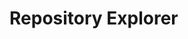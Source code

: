 # Repository Explorer

<div id="app">
  <package-explorer></package-explorer>
</div>

<script>
const { createApp, ref, computed } = Vue;

const MapSymbol = Symbol();

const PackageExplorer = {
  setup() {
    const packages = ref(null);
    const individuals = ref(null);
    const selectedEntityType = ref('packages');
    const searchQuery = ref('');
    const displayType = ref('table');
    const selectedPackage = ref(null);
    const archiveType = ref('gold_standard');
    const mapViewVisible = ref(true);

    const loadData = async () => {
      try {
        let apiUrl = 'https://server.poseidon-adna.org/packages';
        if (archiveType.value === 'aadr_archive') {
          apiUrl += '?archive=aadr-archive';
        }

        const response_pacs = await fetch(apiUrl);
        const response_pacs_json = await response_pacs.json();
        packages.value = response_pacs_json.serverResponse.packageInfo;
      } catch (error) {
        console.error(error);
      }
    };

    const filteredPackages = computed(
      () => {
        if (!packages.value) {
          return [];
        }

        if (!searchQuery.value) {
          return packages.value;
        }

        const lowercaseQuery = searchQuery.value.toLowerCase();
        return packages.value.filter(pac =>
          pac.packageTitle.toLowerCase().includes(lowercaseQuery)
        );
      });

    const showPackageDetails = (package) => {
      selectedPackage.value = package;
    };

    const showSelection = () => {
      loadData();
    };

    loadData();

    return {
      packages,
      selectedEntityType,
      searchQuery,
      displayType,
      selectedPackage,
      archiveType,
      mapViewVisible,
      filteredPackages,
      showPackageDetails,
      showSelection,
      MapView
    };
  },
  template: `
    <div>
      <input type="radio" id="table_view" value="table" v-model="displayType" />
      <label for="table_view">Table View</label>
      <input type="radio" id="list_view" value="list" v-model="displayType" />
      <label for="list_view">List View</label>
      <input type="radio" id="map_view" value="map" v-model="displayType" />
      <label for="map_view">Map View</label>

      <div></div> <!-- Empty div for spacing -->

      <div>
        <label for="archive_type">Archive type:</label>
        <select id="archive_type" v-model="archiveType">
          <option value="gold_standard">Poseidon Gold standard</option>
          <option value="aadr_archive">Poseidon AADR</option>
        </select>
      </div>

      <div></div> <!-- Empty div for spacing -->

      <button @click="showSelection">Show Selection</button>

      <div v-if="packages && selectedEntityType === 'packages'">
        <div v-if="displayType === 'table'">
          <p>loaded {{ filteredPackages.length }} packages</p>
          <input type="text" v-model="searchQuery" placeholder="Search Title" />
          <table class="table-view">
            <thead>
              <tr>
                <th style="background-color: black; color: white;">Title</th>
                <th style="background-color: black; color: white;">Description</th>
                <th style="background-color: black; color: white;">Version</th>
                <th style="background-color: black; color: white;">Last Modified</th>
                <th style="background-color: black; color: white;">Poseidon Version</th>
                <th style="background-color: black; color: white;">Nr of Individuals</th>
              </tr>
            </thead>
            <tbody>
              <tr v-for="pac in filteredPackages" :key="pac.packageTitle" @click="showPackageDetails(pac)">
                <td>{{ pac.packageTitle }}</td>
                <td>{{ pac.description }}</td>
                <td>{{ pac.packageVersion }}</td>
                <td>{{ pac.lastModified }}</td>
                <td>{{ pac.poseidonVersion }}</td>
                <td>{{ pac.nrIndividuals }}</td>
              </tr>
            </tbody>
          </table>
        </div>

        <div v-else-if="displayType === 'list'">
          <ul class="list-view">
            <li v-for="pac in filteredPackages" :key="pac.packageTitle" @click="showPackageDetails(pac)">
              {{ pac.packageTitle }}
            </li>
          </ul>
        </div>

        <div v-if="selectedPackage && displayType === 'list'">
          <h3>Selected Package Details:</h3>
          <table class="table-view">
            <thead>
              <tr>
                <th style="background-color: black; color: white;">Title</th>
                <th style="background-color: black; color: white;">Description</th>
                <th style="background-color: black; color: white;">Version</th>
                <th style="background-color: black; color: white;">Last Modified</th>
                <th style="background-color: black; color: white;">Poseidon Version</th>
                <th style="background-color: black; color: white;">Nr of Individuals</th>
              </tr>
            </thead>
            <tbody>
              <tr>
                <td>{{ selectedPackage.packageTitle }}</td>
                <td>{{ selectedPackage.description }}</td>
                <td>{{ selectedPackage.packageVersion }}</td>
                <td>{{ selectedPackage.lastModified }}</td>
                <td>{{ selectedPackage.poseidonVersion }}</td>
                <td>{{ selectedPackage.nrIndividuals }}</td>
              </tr>
            </tbody>
          </table>
        </div>
        
        <div v-else-if="displayType === 'map'">
          <map-view v-if="mapViewVisible"></map-view>
        </div>
        <div v-else><i>...fetching data from poseidon package server</i></div>
      </div>
    </div>
  `,
};

const loadMapData = async (map) => {
  try {
    const response_geo = await fetch('https://server.poseidon-adna.org/individuals?additionalJannoColumns=Latitude,Longitude');
    const response_geo_json = await response_geo.json();
    const individuals = response_geo_json.serverResponse.extIndInfo;
    individuals.forEach(individual => {
      const addCols = individual.additionalJannoColumns
      const lat = addCols.filter((oneCol) => oneCol[0] == "Latitude")[0][1]
      const lng = addCols.filter((oneCol) => oneCol[0] == "Longitude")[0][1]
      const popupContent = `<b>Package:</b> ${location.packageTitle}<br><b>Package Version:</b> ${location.packageVersion}<br><b>Poseidon ID:</b> ${location.poseidonID}`;
      var marker = L.marker([lat,lng]).bindPopup(popupContent).addTo(map);
    });

  } catch (error) {
    console.error(error);
  }
};

const MapView = {
  template: `
    <div>
      <div id="map" style="height: 400px;"></div>
    </div>
  `,
  mounted() {
    const map = L.map('map').setView([0, 0], 2);
    L.tileLayer('https://{s}.tile.openstreetmap.org/{z}/{x}/{y}.png').addTo(map);
    loadMapData(map);
    this.$parent[MapSymbol] = map; // Save the map instance
  },
};

const app = createApp(PackageExplorer);
app.component('map-view', MapView);

app.mount('#app');
</script>

<style>
  /* Styles for list view */
  .list-view ul {
    list-style-type: none;
    padding: 0;
  }

  .list-view li {
    margin-bottom: 10px;
    padding: 5px;
    border: 1px solid #ddd;
    cursor: pointer;
  }

  /* Styles for table view */
  .table-view {
    width: 100%;
    border-collapse: collapse;
  }

  .table-view th,
  .table-view td {
    padding: 8px;
    border: 1px solid #ddd;
    text-align: left;
  }

  /* Common styles */
  label {
    margin-right: 10px;
  }
</style>

